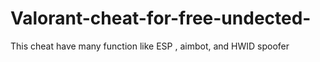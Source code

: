 # Valorant-cheat-for-free-undected-
This cheat have many function like ESP , aimbot, and HWID spoofer
